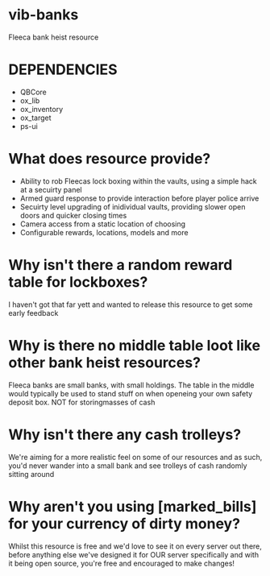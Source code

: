 # vib-banks
Fleeca bank heist resource

# DEPENDENCIES

- QBCore
- ox_lib
- ox_inventory
- ox_target
- ps-ui

# What does resource provide?

- Ability to rob Fleecas lock boxing within the vaults, using a simple hack at a secuirty panel
- Armed guard response to provide interaction before player police arrive
- Secuirty level upgrading of inidividual vaults, providing slower open doors and quicker closing times
- Camera access from a static location of choosing
- Configurable rewards, locations, models and more

# Why isn't there a random reward table for lockboxes?

I haven't got that far yett and wanted to release this resource to get some early feedback

# Why is there no middle table loot like other bank heist resources?

Fleeca banks are small banks, with small holdings. The table in the middle would typically be used to stand stuff on when openeing your own safety deposit box. NOT for storingmasses of cash

# Why isn't there any cash trolleys?

We're aiming for a more realistic feel on some of our resources and as such, you'd never wander into a small bank and see trolleys of cash randomly sitting around

# Why aren't you using [marked_bills] for your currency of dirty money?

Whilst this resource is free and we'd love to see it on every server out there, before anything else we've designed it for OUR server specifically and with it being open source, you're free and encouraged to make changes!